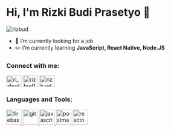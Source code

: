 <h1>Hi, I'm Rizki Budi Prasetyo 👋</h1>
<p> <img src="https://komarev.com/ghpvc/?username=rizbud&label=Profile%20views&color=0e75b6&style=flat" alt="rizbud" /> </p>

- 👀 I’m currently looking for a job
- ✏️ I’m currently learning **JavaScript, React Native, Node.JS**

<h3 align="left">Connect with me:</h3>
<p align="left">
<a href="https://twitter.com/ri_zbud" target="blank"><img align="center" src="https://cdn.jsdelivr.net/npm/simple-icons@3.0.1/icons/twitter.svg" alt="ri_zbud" height="30" width="40" /></a>
<a href="https://fb.com/rizbud16" target="blank"><img align="center" src="https://cdn.jsdelivr.net/npm/simple-icons@3.0.1/icons/facebook.svg" alt="rizbud16" height="30" width="40" /></a>
<a href="https://instagram.com/rizb.ud" target="blank"><img align="center" src="https://cdn.jsdelivr.net/npm/simple-icons@3.0.1/icons/instagram.svg" alt="rizb.ud" height="30" width="40" /></a>
</p>

<h3 align="left">Languages and Tools:</h3>
<p align="left"> <a href="https://firebase.google.com/" target="_blank"> <img src="https://www.vectorlogo.zone/logos/firebase/firebase-icon.svg" alt="firebase" width="40" height="40"/> </a> <a href="https://git-scm.com/" target="_blank"> <img src="https://www.vectorlogo.zone/logos/git-scm/git-scm-icon.svg" alt="git" width="40" height="40"/> </a> <a href="https://developer.mozilla.org/en-US/docs/Web/JavaScript" target="_blank"> <img src="https://devicons.github.io/devicon/devicon.git/icons/javascript/javascript-original.svg" alt="javascript" width="40" height="40"/> </a> <a href="https://postman.com" target="_blank"> <img src="https://www.vectorlogo.zone/logos/getpostman/getpostman-icon.svg" alt="postman" width="40" height="40"/> </a> <a href="https://reactnative.dev/" target="_blank"> <img src="https://reactnative.dev/img/header_logo.svg" alt="reactnative" width="40" height="40"/> </a> </p>

